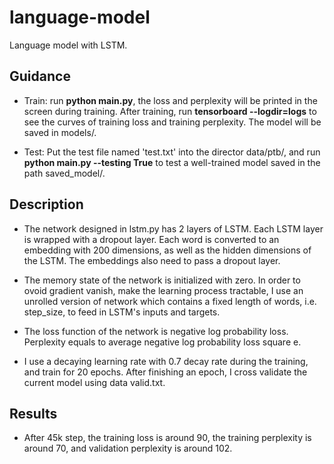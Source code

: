 # language-model
Language model with LSTM.

## Guidance
* Train: run **python main.py**, the loss and perplexity will be printed in the screen during training. After training, run **tensorboard --logdir=logs** to see the curves of training loss and training perplexity. The model will be saved in models/.

* Test: Put the test file named 'test.txt' into the director data/ptb/, and run **python main.py --testing True** to test a well-trained model saved in the path saved_model/.

## Description
* The network designed in lstm.py has 2 layers of LSTM. Each LSTM layer is wrapped with a dropout layer. Each word is converted to an embedding with 200 dimensions, as well as the hidden dimensions of the LSTM. The embeddings also need to pass a dropout layer. 

* The memory state of the network is initialized with zero. In order to ovoid gradient vanish, make the learning process tractable, I use an unrolled version of network which contains a fixed length of words, i.e. step_size, to feed in LSTM's inputs and targets. 

* The loss function of the network is negative log probability loss. Perplexity equals to average negative log probability loss square e.

* I use a decaying learning rate with 0.7 decay rate during the training, and train for 20 epochs. After finishing an epoch, I cross validate the current model using data valid.txt.

## Results
* After 45k step, the training loss is around 90, the training perplexity is around 70, and validation perplexity is around 102.

